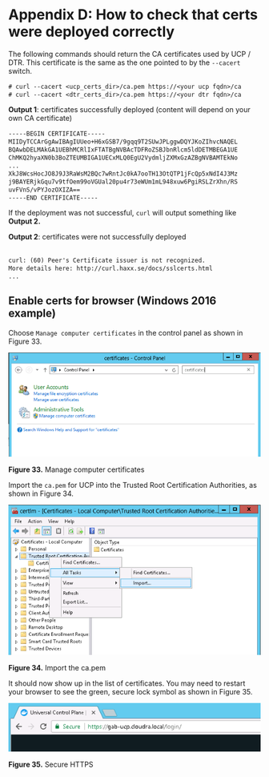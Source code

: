 # Appendix D: How to check that certs were deployed correctly

The following commands should return the CA certificates used by UCP / DTR. This certificate is the same as the one pointed to by the `--cacert` switch.

```
# curl --cacert <ucp_certs_dir>/ca.pem https://<your ucp fqdn>/ca 
# curl --cacert <dtr_certs_dir>/ca.pem https://<your dtr fqdn>/ca

```

**Output 1**: certificates successfully deployed \(content will depend on your own CA certificate\)

```
-----BEGIN CERTIFICATE-----
MIIDyTCCArGgAwIBAgIUUeo+H6xGSB7/9gqq9T2SUwJPLggwDQYJKoZIhvcNAQEL
BQAwbDELMAkGA1UEBhMCRlIxFTATBgNVBAcTDFRoZSBJbnRlcm5ldDETMBEGA1UE
ChMKQ2hyaXN0b3BoZTEUMBIGA1UECxMLQ0EgU2VydmljZXMxGzAZBgNVBAMTEkNo
...
XkJ8WcsHocJO8J9J3RaWsM2BQc7wRntJc0kA7ooTH13OtQTP1jFcQp5xNdI4J3Mz
j9BAYERjkGqu7v9tfOem99oVGUal20pu4r73eWUm1mL948xuw6PgiRSLZrXhn/RS
uvFVnS/vPYJozOXIZA==
-----END CERTIFICATE-----
```

If the deployment was not successful, `curl` will output something like **Output 2.**

**Output 2**: certificates were not successfully deployed

```

curl: (60) Peer's Certificate issuer is not recognized.
More details here: http://curl.haxx.se/docs/sslcerts.html
...

```

## Enable certs for browser \(Windows 2016 example\)

Choose `Manage computer certificates` in the control panel as shown in Figure 33. 

![ "Manage computer certificates"][media-manage-computer-certificates-png]

**Figure 33.** Manage computer certificates

Import the `ca.pem` for UCP into the Trusted Root Certification Authorities, as shown in Figure 34.

![ "Import the ca.pem"][media-import-ca-pem-png]

**Figure 34.** Import the ca.pem

It should now show up in the list of certificates. You may need to restart your browser to see the green, secure lock symbol as shown in Figure 35.

![ "Secure HTTPS"][media-green-https-png]

**Figure 35.** Secure HTTPS


[media-manage-computer-certificates-png]:<../media/manage-computer-certificates.png> "Figure 33. Manage computer certificates"
[media-import-ca-pem-png]:<../media/import-ca-pem.png> "Figure 34. Import the ca.pem"
[media-green-https-png]:<../media/green-https.png> "Figure 35. Secure HTTPS"

